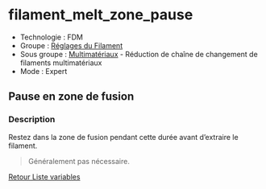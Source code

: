# filament_melt_zone_pause

* Technologie : FDM
* Groupe : [Réglages du Filament](../filament_settings/filament_settings.md)
* Sous groupe : [Multimatériaux](../filament_settings/filament_settings.md#multimatériaux) - Réduction de chaîne de changement de filaments multimatériaux
* Mode : Expert

## Pause en zone de fusion

### Description

Restez dans la zone de fusion pendant cette durée avant d’extraire le filament.

> Généralement pas nécessaire.

[Retour Liste variables](variable_list.md)